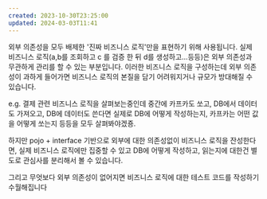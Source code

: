```yaml
---
created: 2023-10-30T23:25:00
updated: 2024-03-03T11:41
---
```

외부 의존성을 모두 배제한 '진짜 비즈니스 로직'만을 표현하기 위해 사용됩니다. 실제 비즈니스 로직(a,b를 조회하고 c 를 검증 한 뒤 d를 생성하고…등등)은 외부 의존성과 무관하게 관리를 할 수 있는 부분입니다. 이러한 비즈니스 로직을 구성하는데 외부 의존성이 과하게 들어가면 비즈니스 로직의 본질을 담기 어려워지거나 규모가 방대해질 수 있습니다.

e.g. 결제 관련 비즈니스 로직을 살펴보는중인데 중간에 카프카도 쏘고, DB에서 데이터도 가져오고, DB에 데이터도 쓴다면 실제로 DB에 어떻게 작성하는지, 카프카는 어떤 값을 어떻게 쏘는지 등등을 모두 살펴봐야겠죵.

하지만 pojo + interface 기반으로 외부에 대한 의존성없이 비즈니스 로직을 잔성한다면, 실제 비즈니스 로직에만 집중할 수 있고 DB에 어떻게 작성하고, 읽는지에 대한건 별도로 관심사를 분리해서 볼 수 있습니다.

그리고 무엇보다 외부 의존성이 없어지면 비즈니스 로직에 대한 테스트 코드를 작성하기 수월해집니다